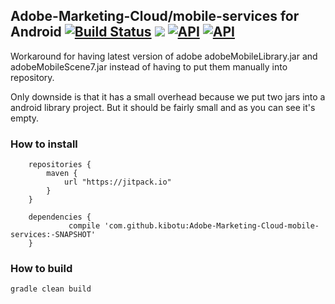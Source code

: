 Adobe-Marketing-Cloud/mobile-services for Android [![Build Status](https://travis-ci.org/kibotu/Adobe-Marketing-Cloud-mobile-services.svg?branch=master)](https://travis-ci.org/kibotu/Adobe-Marketing-Cloud-mobile-services) [![](https://jitpack.io/v/kibotu/Adobe-Marketing-Cloud-mobile-services.svg)](https://jitpack.io/#kibotu/Adobe-Marketing-Cloud-mobile-services) [![API](https://img.shields.io/badge/API-15%2B-brightgreen.svg?style=flat)](https://android-arsenal.com/api?level=15) [![API](https://img.shields.io/badge/license-MIT-blue.svg)](https://opensource.org/licenses/MIT) 
---------------------------------------------------------------------------------------------------------------------------------------------------------------------------------------------------------------------------------------------------------------------------------------------------------------------------------------------------------------------------------------------------------------------------------------------------------------------------------------------------------------------------------------------------------------------------------------------------

Workaround for having latest version of adobe adobeMobileLibrary.jar and adobeMobileScene7.jar instead of having to put them manually into repository.

Only downside is that it has a small overhead because we put two jars into a android library project. But it should be fairly small and as you can see it's empty.
 
    
### How to install
    	
    	repositories {
    	    maven {
    	        url "https://jitpack.io"
    	    }
    	}
    		
    	dependencies {
                 compile 'com.github.kibotu:Adobe-Marketing-Cloud-mobile-services:-SNAPSHOT'
        }
        
### How to build

    gradle clean build